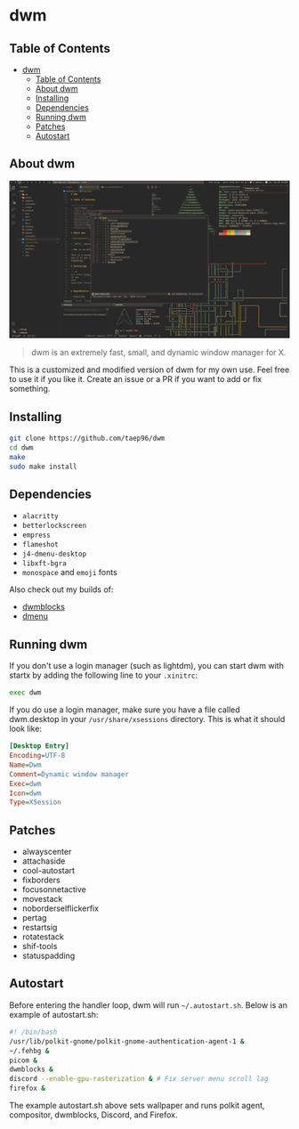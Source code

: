 # dwm

## Table of Contents

- [dwm](#dwm)
  - [Table of Contents](#table-of-contents)
  - [About dwm](#about-dwm)
  - [Installing](#installing)
  - [Dependencies](#dependencies)
  - [Running dwm](#running-dwm)
  - [Patches](#patches)
  - [Autostart](#autostart)

## About dwm

![screenshot](./screenshot.png)

> dwm is an extremely fast, small, and dynamic window manager for X.

This is a customized and modified version of dwm for my own use. Feel free to
use it if you like it. Create an issue or a PR if you want to add or fix
something.

## Installing

```sh
git clone https://github.com/taep96/dwm
cd dwm
make
sudo make install
```

## Dependencies

- `alacritty`
- `betterlockscreen`
- `empress`
- `flameshot`
- `j4-dmenu-desktop`
- `libxft-bgra`
- `monospace` and `emoji` fonts

Also check out my builds of:

- [dwmblocks](https://github.com/taep96/dwmblocks)
- [dmenu](https://github.com/taep96/dmenu)

## Running dwm

If you don't use a login manager (such as lightdm), you can start dwm with
startx by adding the following line to your `.xinitrc`:

```sh
exec dwm
```

If you do use a login manager, make sure you have a file called dwm.desktop in
your `/usr/share/xsessions` directory. This is what it should look like:

```ini
[Desktop Entry]
Encoding=UTF-8
Name=Dwm
Comment=Dynamic window manager
Exec=dwm
Icon=dwm
Type=XSession
```

## Patches

- alwayscenter
- attachaside
- cool-autostart
- fixborders
- focusonnetactive
- movestack
- noborderselflickerfix
- pertag
- restartsig
- rotatestack
- shif-tools
- statuspadding

## Autostart

Before entering the handler loop, dwm will run `~/.autostart.sh`. Below is an
example of autostart.sh:

```sh
#! /bin/bash
/usr/lib/polkit-gnome/polkit-gnome-authentication-agent-1 &
~/.fehbg &
picom &
dwmblocks &
discord --enable-gpu-rasterization & # Fix server menu scroll lag
firefox &
```

The example autostart.sh above sets wallpaper and runs polkit agent, compositor,
dwmblocks, Discord, and Firefox.
